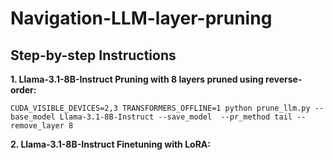 # Navigation-LLM-layer-pruning

## Step-by-step Instructions
**1. Llama-3.1-8B-Instruct Pruning with 8 layers pruned using reverse-order:**

`CUDA_VISIBLE_DEVICES=2,3 TRANSFORMERS_OFFLINE=1 python prune_llm.py --base_model Llama-3.1-8B-Instruct --save_model  --pr_method tail --remove_layer 8`

**2. Llama-3.1-8B-Instruct Finetuning with LoRA:**
